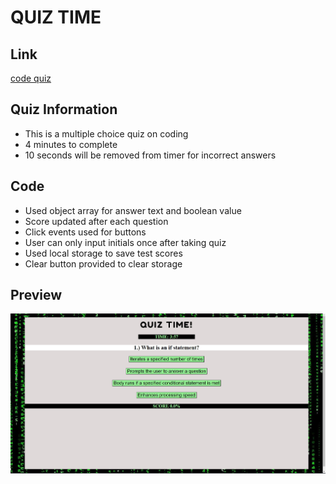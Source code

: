 # QUIZ TIME

## Link

[code quiz](https://cnmiller127.github.io/Coding-Quiz/)

## Quiz Information

- This is a multiple choice quiz on coding
- 4 minutes to complete
- 10 seconds will be removed from timer for incorrect answers

## Code

- Used object array for answer text and boolean value
- Score updated after each question 
- Click events used for buttons
- User can only input initials once after taking quiz
- Used local storage to save test scores
- Clear button provided to clear storage


## Preview

![alt text](./Assets/quizSS.PNG)

